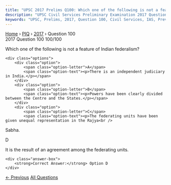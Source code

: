 ```yaml
---
title: "UPSC 2017 Prelims Q100: Which one of the following is not a feature of Indian federa..."
description: "UPSC Civil Services Preliminary Examination 2017 Question 100 with options and answer"
keywords: "UPSC, Prelims, 2017, Question 100, Civil Services, IAS, Previous Year Questions"
---
```


<nav class="breadcrumb">
    <a href="../../">Home</a>
    <span>›</span>
    <a href="../">PIQ</a>
    <span>›</span>
    <a href="./">2017</a>
    <span>›</span>
    <span>Question 100</span>
</nav>

<div class="question-header">
    <div class="question-meta">
        <span class="year-badge">2017</span>
        <span class="question-number">Question 100</span>
        <span class="progress">100/100</span>
    </div>
    <div class="progress-bar">
        <div class="progress-fill" style="width: 100.0%"></div>
    </div>
</div>

<div class="question-content">
    <div class="question-text">
        <p>Which one of the following is not a feature of Indian federalism?</p>
    </div>
    
    <div class="options">
        <div class="option">
            <span class="option-letter">A</span>
            <span class="option-text"><p>There is an independent judiciary in India.</p></span>
        </div>
        <div class="option">
            <span class="option-letter">B</span>
            <span class="option-text"><p>Powers have been clearly divided between the Centre and the States.</p></span>
        </div>
        <div class="option">
            <span class="option-letter">C</span>
            <span class="option-text"><p>The federating units have been given unequal representation in the Rajya<br />
Sabha.</p></span>
        </div>
        <div class="option correct">
            <span class="option-letter">D</span>
            <span class="option-text"><p>It is the result of an agreement among the federating units.</p></span>
        </div>
    </div>

    <div class="answer-box">
        <strong>Correct Answer:</strong> Option D
    </div>
</div>

<div class="question-nav">
    <a href="../q099-out-of-the-following-statements-choose-the-one-tha/" class="nav-btn prev">← Previous</a>
    <a href="../" class="nav-btn center">All Questions</a>
    <div></div>
</div>

